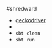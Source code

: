 #shredward

- [geckodriver](https://github.com/mozilla/geckodriver/releases)
-
- `sbt clean`
- `sbt run`
